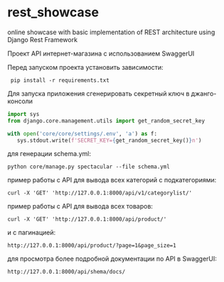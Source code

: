 # rest_showcase
online showcase with basic implementation of REST architecture using Django Rest Framework

Проект API интернет-магазина с использованием SwaggerUI 

Перед запуском проекта установить зависимости:

``` pip install -r requirements.txt```

Для запуска приложения сгенерировать секретный ключ в джанго-консоли 

```python
import sys
from django.core.management.utils import get_random_secret_key

with open('core/core/settings/.env', 'a') as f:
   sys.stdout.write(f'SECRET_KEY={get_random_secret_key()}n')
```

для генерации schema.yml:
```
python core/manage.py spectacular --file schema.yml
```


пример работы с API для вывода всех категорий с подкатегориями:

```
curl -X 'GET' 'http://127.0.0.1:8000/api/v1/categorylist/'
```

пример работы с API для вывода всех товаров:

```
curl -X 'GET' 'http://127.0.0.1:8000/api/product/'
```

и с пагинацией:

```
http://127.0.0.1:8000/api/product/?page=1&page_size=1
```



для просмотра более подробной документации по API в SwaggerUI: 

```
http://127.0.0.1:8000/api/shema/docs/
```